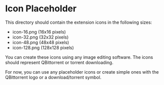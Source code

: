 # Icon Placeholder

This directory should contain the extension icons in the following sizes:

- icon-16.png (16x16 pixels)
- icon-32.png (32x32 pixels)
- icon-48.png (48x48 pixels)
- icon-128.png (128x128 pixels)

You can create these icons using any image editing software. The icons should represent QBittorrent or torrent downloading.

For now, you can use any placeholder icons or create simple ones with the QBittorrent logo or a download/torrent symbol.
